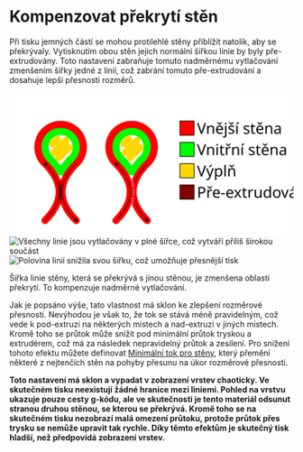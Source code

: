 Kompenzovat překrytí stěn
====
Při tisku jemných částí se mohou protilehlé stěny přiblížit natolik, aby se překrývaly. Vytisknutím obou stěn jejich normální šířkou linie by byly pře-extrudovány. Toto nastavení zabraňuje tomuto nadměrnému vytlačování zmenšením šířky jedné z linií, což zabrání tomuto pře-extrudování a dosahuje lepší přesnosti rozměrů.

![Pokud je šířka linie snížena](../images/travel_compensate_overlapping_walls_enabled_schematic_cs.svg)
![Všechny linie jsou vytlačovány v plné šířce, což vytváří příliš širokou součást](../../../articles/images/travel_compensate_overlapping_walls_enabled_disabled.png)
![Polovina linií snížila svou šířku, což umožňuje přesnější tisk](../../../articles/images/travel_compensate_overlapping_walls_enabled_enabled.png)

Šířka linie stěny, která se překrývá s jinou stěnou, je zmenšena oblastí překrytí. To kompenzuje nadměrné vytlačování.

Jak je popsáno výše, tato vlastnost má sklon ke zlepšení rozměrové přesnosti. Nevýhodou je však to, že tok se stává méně pravidelným, což vede k pod-extruzi na některých místech a nad-extruzi v jiných místech. Kromě toho se průtok může snížit pod minimální průtok tryskou a extrudérem, což má za následek nepravidelný průtok a zesílení. Pro snížení tohoto efektu můžete definovat [Minimální tok pro stěny](wall_min_flow.md), který přemění některé z nejtenčích stěn na pohyby přesunu na úkor rozměrové přesnosti.

**Toto nastavení má sklon a vypadat v zobrazení vrstev chaoticky. Ve skutečném tisku neexistují žádné hranice mezi liniemi. Pohled na vrstvu ukazuje pouze cesty g-kódu, ale ve skutečnosti je tento materiál odsunut stranou druhou stěnou, se kterou se překrývá. Kromě toho se na skutečném tisku nezobrazí malá omezení průtoku, protože průtok přes trysku se nemůže upravit tak rychle. Díky těmto efektům je skutečný tisk hladší, než předpovídá zobrazení vrstev.**

